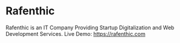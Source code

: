 # Rafenthic
Rafenthic is an IT Company Providing Startup Digitalization and Web Development Services.
Live Demo:  https://rafenthic.com

